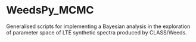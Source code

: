 # WeedsPy_MCMC
Generalised scripts for implementing a Bayesian analysis in the exploration of parameter space of LTE synthetic spectra produced by CLASS/Weeds.
